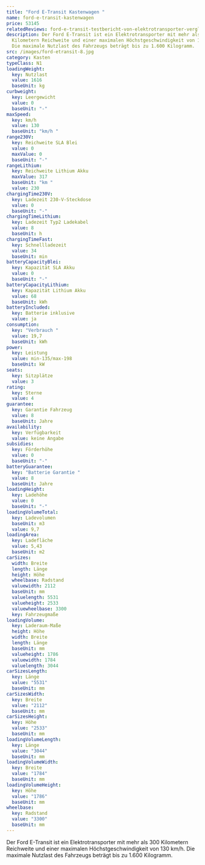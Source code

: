 ```yaml
---
title: "Ford E-Transit Kastenwagen "
name: ford-e-transit-kastenwagen
price: 53145
relatedReviews: ford-e-transit-testbericht-von-elektrotransporter-vergleich
description: Der Ford E-Transit ist ein Elektrotransporter mit mehr als 300
  Kilometern Reichweite und einer maximalen Höchstgeschwindigkeit von 130 km/h.
  Die maximale Nutzlast des Fahrzeugs beträgt bis zu 1.600 Kilogramm.
src: /images/ford-etransit-8.jpg
category: Kasten
typeClass: N1
loadingWeight:
  key: Nutzlast
  value: 1616
  baseUnit: kg
curbweight:
  key: Leergewicht
  value: 0
  baseUnit: "-"
maxSpeed:
  key: km/h
  value: 130
  baseUnit: "km/h "
range230V:
  key: Reichweite SLA Blei
  value: 0
  maxValue: 0
  baseUnit: "-"
rangeLithium:
  key: Reichweite Lithium Akku
  maxValue: 317
  baseUnit: "km "
  value: 230
chargingTime230V:
  key: Ladezeit 230-V-Steckdose
  value: 0
  baseUnit: "-"
chargingTimeLithium:
  key: Ladezeit Typ2 Ladekabel
  value: 8
  baseUnit: h
chargingTimeFast:
  key: Schnellladezeit
  value: 34
  baseUnit: min
batteryCapacityBlei:
  key: Kapazität SLA Akku
  value: 0
  baseUnit: "-"
batteryCapacityLithium:
  key: Kapazität Lithium Akku
  value: 68
  baseUnit: kWh
batteryIncluded:
  key: Batterie inklusive
  value: ja
consumption:
  key: "Verbrauch "
  value: 19,7
  baseUnit: kWh
power:
  key: Leistung
  value: min-135/max-198
  baseUnit: kW
seats:
  key: Sitzplätze
  value: 3
rating:
  key: Sterne
  value: 4
guarantee:
  key: Garantie Fahrzeug
  value: 8
  baseUnit: Jahre
availability:
  key: Verfügbarkeit
  value: keine Angabe
subsidies:
  key: Förderhöhe
  value: 0
  baseUnit: "-"
batteryGuarantee:
  key: "Batterie Garantie "
  value: 8
  baseUnit: Jahre
loadingHeight:
  key: Ladehöhe
  value: 0
  baseUnit: "-"
loadingVolumeTotal:
  key: Ladevolumen
  baseUnit: m3
  value: 9,7
loadingArea:
  key: Ladefläche
  value: 5,43
  baseUnit: m2
carSizes:
  width: Breite
  length: Länge
  height: Höhe
  wheelbase: Radstand
  valuewidth: 2112
  baseUnit: mm
  valuelength: 5531
  valueheight: 2533
  valuewheelbase: 3300
  key: Fahrzeugmaße
loadingVolume:
  key: Laderaum-Maße
  height: Höhe
  width: Breite
  length: Länge
  baseUnit: mm
  valueheight: 1786
  valuewidth: 1784
  valuelength: 3044
carSizesLength:
  key: Länge
  value: "5531"
  baseUnit: mm
carSizesWidth:
  key: Breite
  value: "2112"
  baseUnit: mm
carSizesHeight:
  key: Höhe
  value: "2533"
  baseUnit: mm
loadingVolumeLength:
  key: Länge
  value: "3044"
  baseUnit: mm
loadingVolumeWidth:
  key: Breite
  value: "1784"
  baseUnit: mm
loadingVolumeHeight:
  key: Höhe
  value: "1786"
  baseUnit: mm
wheelbase:
  key: Radstand
  value: "3300"
  baseUnit: mm
---
```

Der Ford E-Transit ist ein Elektrotransporter mit mehr als 300 Kilometern Reichweite und einer maximalen Höchstgeschwindigkeit von 130 km/h. Die maximale Nutzlast des Fahrzeugs beträgt bis zu 1.600 Kilogramm.